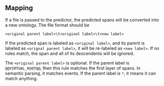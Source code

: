 ## Mapping

If a file is passed to the predictor,
the predicted spans will be converted into a new ontology.
The file format should be

`<original parent label>\t<original label>\t<new label>`

If the predicted span is labeled as `<original label>`,
and its parent is labeled as `<orignal parent label>`,
it will be re-labeled as `<new label>`.
If no rules match, the span and all of its descendents will be ignored.

The `<original parent label>` is optional.
If the parent label is `@@VIRTUAL_ROOT@@`, then this rule matches the first layer of spans.
In semantic parsing, it matches events.
If the parent label is `*`, it means it can match anything.
